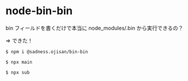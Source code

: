 # node-bin-bin

bin フィールドを書くだけで本当に node_modules/.bin から実行できるの？

=> できた！

```
$ npm i @sadness.ojisan/bin-bin

$ npx main

$ npx sub
```
